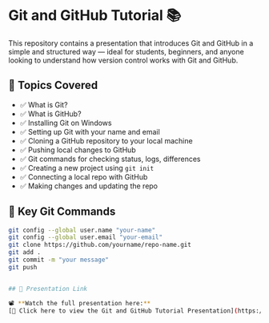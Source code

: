 # Git and GitHub Tutorial 📚

This repository contains a presentation that introduces Git and GitHub in a simple and structured way — ideal for students, beginners, and anyone looking to understand how version control works with Git and GitHub.

## 📌 Topics Covered

- ✅ What is Git?
- ✅ What is GitHub?
- ✅ Installing Git on Windows
- ✅ Setting up Git with your name and email
- ✅ Cloning a GitHub repository to your local machine
- ✅ Pushing local changes to GitHub
- ✅ Git commands for checking status, logs, differences
- ✅ Creating a new project using `git init`
- ✅ Connecting a local repo with GitHub
- ✅ Making changes and updating the repo

## 🧠 Key Git Commands

```bash
git config --global user.name "your-name"
git config --global user.email "your-email"
git clone https://github.com/yourname/repo-name.git
git add .
git commit -m "your message"
git push


## 🎯 Presentation Link

📽️ **Watch the full presentation here:**  
[🔗 Click here to view the Git and GitHub Tutorial Presentation](https://lnk.ink/S3XzR)

